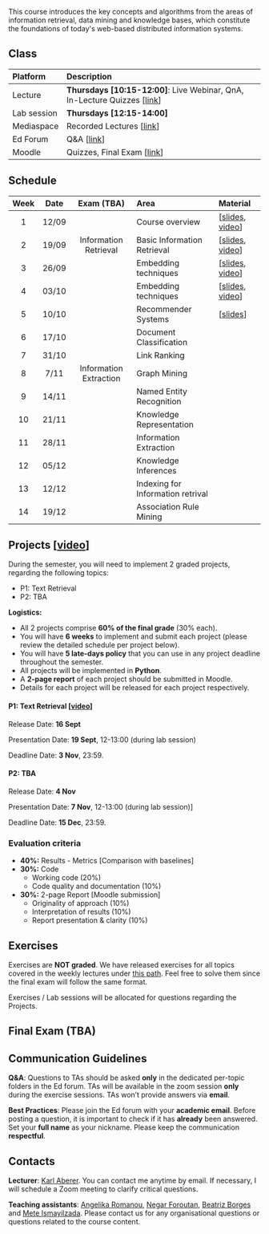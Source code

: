  
This course introduces the key concepts and algorithms from the areas of information retrieval, data mining and knowledge bases, which constitute the foundations of today's web-based distributed information systems. 

<!-- ### Final Exam:
The final exam will take place on **01 Feb. 2023 from 15:00 to 18:00** in rooms **CE 1515** and **CE 6**.
 -->

<!-- ### Midterm:  -->
<!-- The midterm will take place during the exercises session on **27 Oct. 2022 from 12:15 to 13:00** in rooms: CM3 (where the lectures are taking place) and CM1105 (this room will be used if there are no available spots in CM3).
 -->
<!-- The exam will be performed online on your laptop, with Internet access. **No communication using messaging, social media, email, or similar tools is allowed**. You can use your notes or any materials from the lecture during the exam. -->

<!-- It is **strongly recommended** to do the exercises, as the final exam will be similar to those.

**Absence**: You have to submit a doctor’s attest if you miss the final exam due to sickness. No other reasons for not taking the final exam will be accepted. 

**Irregular behaviour**: In case of irregular behaviour during the final exam EPFL’s standard policies apply. -->



## Class

| Platform | Description  |
|:---------|:-----------|
Lecture | **Thursdays [10:15-12:00]**: Live Webinar, QnA, In-Lecture Quizzes [[link](https://epfl.zoom.us/j/63657026419)] |
Lab session |  **Thursdays [12:15-14:00]** |
Mediaspace | Recorded Lectures [[link](https://mediaspace.epfl.ch/channel/CS-423%2BDistributed%2BInformation%2BSystems%2B-%2BFall%2B2022/29734)] |
Ed Forum | Q&A [[link](https://edstem.org/eu/courses/1652/discussion/)] | 
Moodle | Quizzes, Final Exam [[link](https://moodle.epfl.ch/course/view.php?id=4051)] |



## Schedule

| Week | Date      | Exam (TBA)  | Area                        | Material                                                           |
|:----:|:---------:|:-----------:|:----------------------------|:-------------------------------------------------------------------|
| 1    | 12/09     |                             | Course overview  | [[slides][1p], [video][1v]] |
| 2    | 19/09     | Information Retrieval       | Basic Information Retrieval | [[slides][2p], [video][2v]] |
| 3    | 26/09     |                             | Embedding techniques  | [[slides][3p], [video][3v]] |
| 4    | 03/10     |                             | Embedding techniques | [[slides][4p], [video][4v]] |
| 5    | 10/10     |                             | Recommender Systems  | [[slides][5p]] |
| 6    | 17/10     |                             | Document Classification | |
| 7    | 31/10     |                             | Link Ranking | |
| 8    | 7/11      | Information Extraction      | Graph Mining | |
| 9    | 14/11     |                             | Named Entity Recognition | |
| 10   | 21/11     |                             | Knowledge Representation | |
| 11   | 28/11     |                             | Information Extraction | |
| 12   | 05/12     |                             | Knowledge Inferences | |
| 13   | 12/12     |                             | Indexing for Information retrival | |
| 14   | 19/12     |                             | Association Rule Mining | |



## Projects [[video]()]
During the semester, you will need to implement 2 graded projects, regarding the following topics:
- P1: Text Retrieval 
- P2: TBA

**Logistics:**
- All 2 projects comprise **60% of the final grade** (30% each).
- You will have **6 weeks** to implement and submit each project (please review the detailed schedule per project below).
- You will have **5 late-days policy** that you can use in any project deadline throughout the semester.
- All projects will be implemented in **Python**.
- A **2-page report** of each project should be submitted in Moodle.
- Details for each project will be released for each project respectively.

#### P1: Text Retrieval [[video](https://mediaspace.epfl.ch/media/P1+Presentation/0_8jf49auh/29734)]
Release Date: **16 Sept**

Presentation Date: **19 Sept**, 12-13:00 (during lab session)

Deadline Date: **3 Nov**, 23:59.

#### P2: TBA
Release Date: **4 Nov**

Presentation Date: **7 Nov**, 12-13:00 (during lab session)]

Deadline Date: **15 Dec**, 23:59.

### Evaluation criteria
- **40%:**  Results - Metrics   [Comparison with baselines]
- **30%:** Code
    - Working code (20%)
    - Code quality and documentation (10%)
- **30%:** 2-page Report   [Moodle submission]
    - Originality of approach (10%)
    - Interpretation of results (10%)
    - Report presentation & clarity (10%)

## Exercises
Exercises are **NOT graded**. We have released exercises for all topics covered in the weekly lectures under [this path](https://github.com/LSIR/DIS/tree/master/Exercises). Feel free to solve them since the final exam will follow the same format.

Exercises / Lab sessions will be allocated for questions regarding the Projects.

## Final Exam (TBA)

<!-- 📅 **Date:** Tuesday, Jan 30 (30.01.2024)

🕒 **When:** From 15h15 to 18h15

📍 **Where:** PO01 -->


## Communication Guidelines

**Q&A**: Questions to TAs should be asked **only** in the dedicated per-topic folders in the Ed forum. TAs will be available in the zoom session **only** during the exercise sessions. <!-- You can also send private messages, but this should be done only for questions that aren’t of general interest; otherwise, you **must** use public channels. --> <!-- Important **announcements** will be pinned on the **general** channel. --> TAs won’t provide answers via **email**.

**Best Practices**: Please join the Ed forum with your **academic email**. Before posting a question, it is important to check if it has **already** been answered<!--  in any of the group channels -->. <!-- Avoid using **@everyone** and **@here**; this will trigger a notification being sent to all the students and TAs. --> Set your **full name** as your nickname. Please keep the communication **respectful**.


## Contacts

**Lecturer**: [Karl Aberer](http://lsir.epfl.ch/aberer).
You can contact me anytime by email. If necessary, I will schedule a Zoom meeting to clarify critical questions.

**Teaching assistants**: [Angelika Romanou](https://people.epfl.ch/angelika.romanou), [Negar Foroutan](https://people.epfl.ch/negar.foroutan?lang=en), [Beatriz Borges](https://people.epfl.ch/beatriz.borges?lang=en) and [Mete Ismayilzada](https://people.epfl.ch/mahammad.ismayilzada?lang=en).
Please contact us for any organisational questions or questions related to the course content.


[1p]:https://github.com/LSIR/DIS/blob/master/Lectures/week%201
[2p]:https://github.com/LSIR/DIS/blob/master/Lectures/week%202
[3p]:https://github.com/LSIR/DIS/blob/master/Lectures/week%203
[4p]:https://github.com/LSIR/DIS/blob/master/Lectures/week%204
[5p]:https://github.com/LSIR/DIS/blob/master/Lectures/week%205
[6p]:https://github.com/LSIR/DIS/blob/master/Lectures/week%206
[7p]:https://github.com/LSIR/DIS/blob/master/Lectures/week%207
[8p]:https://github.com/LSIR/DIS/blob/master/Lectures/week%208
[9p]:https://github.com/LSIR/DIS/blob/master/Lectures/week%209
[10p]:https://github.com/LSIR/DIS/blob/master/Lectures/week%2010
[11p]:https://github.com/LSIR/DIS/blob/master/Lectures/week%2011
[12p]:https://github.com/LSIR/DIS/blob/master/Lectures/week%2012
[13p]:https://github.com/LSIR/DIS/blob/master/Lectures/week%2013
[14p]:https://github.com/LSIR/DIS/blob/master/Lectures/week%2014

[1v]:https://mediaspace.epfl.ch/media/DIS+-+Week+1/0_6cyqd2m2/29734
[2v]:https://mediaspace.epfl.ch/media/DIS+-+Week+2/0_wn2kfcxe/29734
[3v]:https://mediaspace.epfl.ch/media/DIS+-+Week+3/0_5syk20l1/29734
[4v]:https://mediaspace.epfl.ch/media/DIS+-+Week+4/0_lz19pk98/29734
